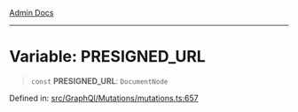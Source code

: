 [Admin Docs](/)

***

# Variable: PRESIGNED\_URL

> `const` **PRESIGNED\_URL**: `DocumentNode`

Defined in: [src/GraphQl/Mutations/mutations.ts:657](https://github.com/PalisadoesFoundation/talawa-admin/blob/main/src/GraphQl/Mutations/mutations.ts#L657)
